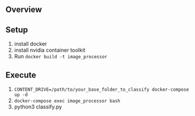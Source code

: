 ## Overview

## Setup
1. install docker
2. install nvidia container toolkit
3. Run `docker build -t image_processor`

## Execute
1. `CONTENT_DRIVE=/path/to/your_base_folder_to_classify docker-compose up -d`
2. `docker-compose exec image_processor bash`
3. python3 classify.py
